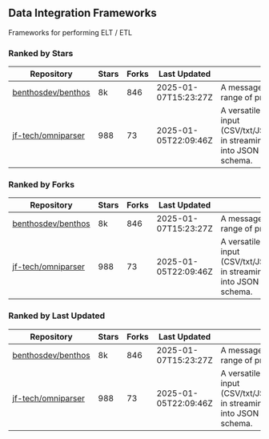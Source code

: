 ## Data Integration Frameworks

Frameworks for performing ELT / ETL

### Ranked by Stars

| Repository | Stars | Forks | Last Updated | Description | 
|------------|-------|-------|--------------|-------------|
| [benthosdev/benthos](https://github.com/benthosdev/benthos) | 8k | 846 | 2025-01-07T15:23:27Z |  A message streaming bridge between a range of protocols. |
| [jf-tech/omniparser](https://github.com/jf-tech/omniparser) | 988 | 73 | 2025-01-05T22:09:46Z |  A versatile ETL library that parses text input (CSV/txt/JSON/XML/EDI/X12/EDIFACT/etc) in streaming fashion and transforms data into JSON output using data-driven schema. |

### Ranked by Forks

| Repository | Stars | Forks | Last Updated | Description | 
|------------|-------|-------|--------------|-------------|
| [benthosdev/benthos](https://github.com/benthosdev/benthos) | 8k | 846 | 2025-01-07T15:23:27Z |  A message streaming bridge between a range of protocols. |
| [jf-tech/omniparser](https://github.com/jf-tech/omniparser) | 988 | 73 | 2025-01-05T22:09:46Z |  A versatile ETL library that parses text input (CSV/txt/JSON/XML/EDI/X12/EDIFACT/etc) in streaming fashion and transforms data into JSON output using data-driven schema. |

### Ranked by Last Updated

| Repository | Stars | Forks | Last Updated | Description | 
|------------|-------|-------|--------------|-------------|
| [benthosdev/benthos](https://github.com/benthosdev/benthos) | 8k | 846 | 2025-01-07T15:23:27Z |  A message streaming bridge between a range of protocols. |
| [jf-tech/omniparser](https://github.com/jf-tech/omniparser) | 988 | 73 | 2025-01-05T22:09:46Z |  A versatile ETL library that parses text input (CSV/txt/JSON/XML/EDI/X12/EDIFACT/etc) in streaming fashion and transforms data into JSON output using data-driven schema. |

